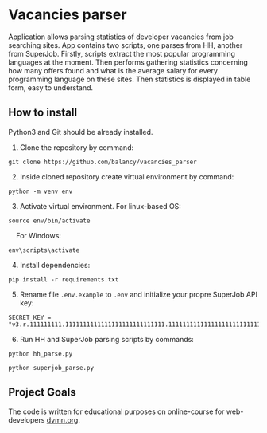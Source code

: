 # Vacancies parser

Application allows parsing statistics of developer vacancies from job searching sites. 
App contains two scripts, one parses from HH, another from SuperJob.
Firstly, scripts extract the most popular programming languages at the moment.
Then performs gathering statistics concerning how many offers found and what is the average 
salary for every programming language on these sites.
Then statistics is displayed in table form, easy to understand. 

## How to install
Python3 and Git should be already installed. 

1. Clone the repository by command:
```console
git clone https://github.com/balancy/vacancies_parser
```
2. Inside cloned repository create virtual environment by command:
```console
python -m venv env
```
3. Activate virtual environment. For linux-based OS:
```console
source env/bin/activate
```
&nbsp;&nbsp;&nbsp;&nbsp;For Windows:
```console
env\scripts\activate
```
4. Install dependencies:
```
pip install -r requirements.txt
```
5. Rename file `.env.example` to `.env` and initialize your propre SuperJob API key:
```console
SECRET_KEY = "v3.r.111111111.1111111111111111111111111111.111111111111111111111111111111"
```
6. Run HH and SuperJob parsing scripts by commands:
```console
python hh_parse.py
```
```console
python superjob_parse.py
```
## Project Goals
The code is written for educational purposes on online-course for web-developers [dvmn.org](https://dvmn.org/).
